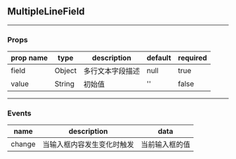 ## MultipleLineField

------
### Props
| prop name | type | description | default | required |
| --- | --- | --- | --- | --- |
| field | Object | 多行文本字段描述 | null | true |
| value | String | 初始值 | '' | false |

------
### Events
| name | description | data |
| --- | --- | --- |
| change | 当输入框内容发生变化时触发 | 当前输入框的值 |
